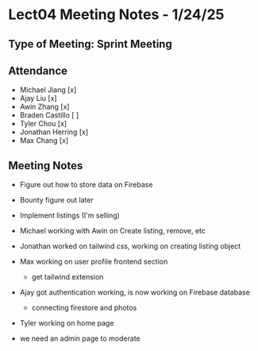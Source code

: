 # Lect04 Meeting Notes - 1/24/25
## Type of Meeting: Sprint Meeting
## Attendance
- Michael Jiang     [x]
- Ajay Liu          [x]
- Awin Zhang        [x]
- Braden Castillo   [ ]
- Tyler Chou        [x]
- Jonathan Herring  [x]
- Max Chang         [x]

## Meeting Notes

- Figure out how to store data on Firebase
- Bounty figure out later
- Implement listings (I'm selling)
- Michael working with Awin on Create listing, remove, etc
- Jonathan worked on tailwind css, working on creating listing object
- Max working on user profile frontend section
    - get tailwind extension
- Ajay got authentication working, is now working on Firebase database
    - connecting firestore and photos
- Tyler working on home page

- we need an admin page to moderate

